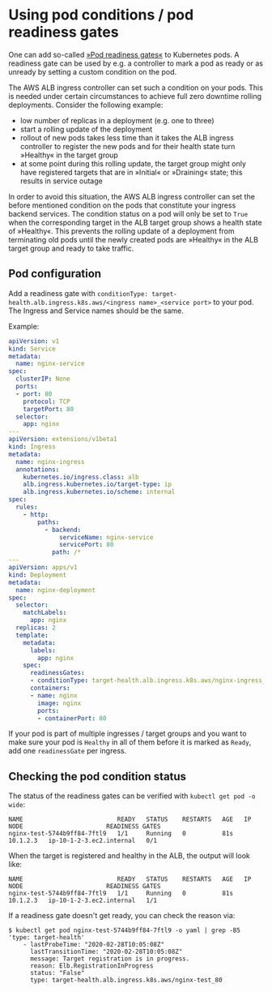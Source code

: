 # Using pod conditions / pod readiness gates

One can add so-called [»Pod readiness gates«](https://kubernetes.io/docs/concepts/workloads/pods/pod-lifecycle/#pod-readiness-gate) to Kubernetes pods. A readiness gate can be used by e.g. a controller to mark a pod as ready or as unready by setting a custom condition on the pod.

The AWS ALB ingress controller can set such a condition on your pods. This is needed under certain circumstances to achieve full zero downtime rolling deployments. Consider the following example:
* low number of replicas in a deployment (e.g. one to three)
* start a rolling update of the deployment
* rollout of new pods takes less time than it takes the ALB ingress controller to register the new pods and for their health state turn »Healthy« in the target group
* at some point during this rolling update, the target group might only have registered targets that are in »Initial« or »Draining« state; this results in service outage

In order to avoid this situation, the AWS ALB ingress controller can set the before mentioned condition on the pods that constitute your ingress backend services. The condition status on a pod will only be set to `True` when the corresponding target in the ALB target group shows a health state of »Healthy«. This prevents the rolling update of a deployment from terminating old pods until the newly created pods are »Healthy« in the ALB target group and ready to take traffic.


## Pod configuration

Add a readiness gate with `conditionType: target-health.alb.ingress.k8s.aws/<ingress name>_<service port>` to your pod. The Ingress and Service names should be the same.

Example:

```yaml
apiVersion: v1
kind: Service
metadata:
  name: nginx-service
spec:
  clusterIP: None
  ports:
  - port: 80
    protocol: TCP
    targetPort: 80
  selector:
    app: nginx
---
apiVersion: extensions/v1beta1
kind: Ingress
metadata:
  name: nginx-ingress
  annotations:
    kubernetes.io/ingress.class: alb
    alb.ingress.kubernetes.io/target-type: ip
    alb.ingress.kubernetes.io/scheme: internal
spec:
  rules:
    - http:
        paths:
          - backend:
              serviceName: nginx-service
              servicePort: 80
            path: /*
---
apiVersion: apps/v1
kind: Deployment
metadata:
  name: nginx-deployment
spec:
  selector:
    matchLabels:
      app: nginx
  replicas: 2
  template:
    metadata:
      labels:
        app: nginx
    spec:
      readinessGates:
      - conditionType: target-health.alb.ingress.k8s.aws/nginx-ingress_80
      containers:
      - name: nginx
        image: nginx
        ports:
        - containerPort: 80
```

If your pod is part of multiple ingresses / target groups and you want to make sure your pod is `Healthy` in all of them before it is marked as `Ready`, add one `readinessGate` per ingress.


## Checking the pod condition status

The status of the readiness gates can be verified with `kubectl get pod -o wide`:
```
NAME                          READY   STATUS    RESTARTS   AGE   IP         NODE                       READINESS GATES
nginx-test-5744b9ff84-7ftl9   1/1     Running   0          81s   10.1.2.3   ip-10-1-2-3.ec2.internal   0/1
```

When the target is registered and healthy in the ALB, the output will look like:
```
NAME                          READY   STATUS    RESTARTS   AGE   IP         NODE                       READINESS GATES
nginx-test-5744b9ff84-7ftl9   1/1     Running   0          81s   10.1.2.3   ip-10-1-2-3.ec2.internal   1/1
```

If a readiness gate doesn't get ready, you can check the reason via:

```console
$ kubectl get pod nginx-test-5744b9ff84-7ftl9 -o yaml | grep -B5 'type: target-health'
    - lastProbeTime: "2020-02-28T10:05:08Z"
      lastTransitionTime: "2020-02-28T10:05:08Z"
      message: Target registration is in progress.
      reason: Elb.RegistrationInProgress
      status: "False"
      type: target-health.alb.ingress.k8s.aws/nginx-test_80
```
